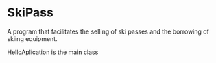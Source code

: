 # SkiPass
 A program that  facilitates  the selling of ski passes and the borrowing of skiing equipment.
 
 HelloAplication is the main class 
